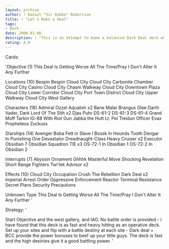 ```yaml
---
layout: archive
author: ! Daniel "Sir Robbo" Robertson
title: ! "Let s Make a Deal"
tags:
- Dark
date: 2000-01-06
description: ! "This is an attempt to make a balanced Dark Deal deck which uses good amounts of space, ground and cycles high destinies."
rating: 4.0
---
```

Cards: 

'Objective (1)
This Deal Is Getting Worse All The Time/Pray I Don't Alter It Any Further

Locations (10)
Bespin
Bespin Cloud City
Cloud City Carbonite Chamber
Cloud City Casino
Cloud City Chasm Walkway
Cloud City Downtown Plaza
Cloud City Lower Corridor
Cloud City Port Town District
Cloud City Upper Walkway
Cloud City West Gallery

Characters (18)
Admiral Ozzel
Aqualish  x2
Bane Malar
Brangus Glee
Darth Vader, Dark Lord Of The Sith  x2
Djas Puhr
DS-61-2
DS-61-3
DS-61-4
Grand Moff Tarkin
IG-88 With Riot Gun
Jabba the Hutt
Lt. Pol Treidun
Officer Evax
Prophetess
Zuckuss

Starships (14)
Avenger
Boba Fett in Slave I
Bossk In Hounds Tooth
Dengar In Punishing One
Devastator
Dreadnaught-Class Heavy Cruiser  x2
Executor
Obsidian 7
Obsidian Squadron TIE  x3
OS-72-1 In Obsidian 1
OS-72-2 In Obsidian 2

Interrupts (7)
Abyssin Ornament
Ghhhk
Masterful Move
Shocking Revelation
Short Range Fighters
Twi'lek Advisor  x2

Effects (10)
Cloud City Occupation
Crush The Rebellion
Dark Deal  x2
Imperial Arrest Order
Oppressive Enforcement
Reactor Terminal
Resistance
Secret Plans
Security Precautions

Unknown Type
This Deal Is Getting Worse All The Time/Pray I Don't Alter It Any Further
'

Strategy: '

Start Objective and the west gallery, and IAO. No battle order is provided - i have found that this deck is as fast and heavy hitting as an operative deck. Set up your sites and flip with a battle destiny at each site - Dark deal + BCC provide the power bonuses to beef up your little guys. The deck is fast and the high desinies give it a good battling power. '